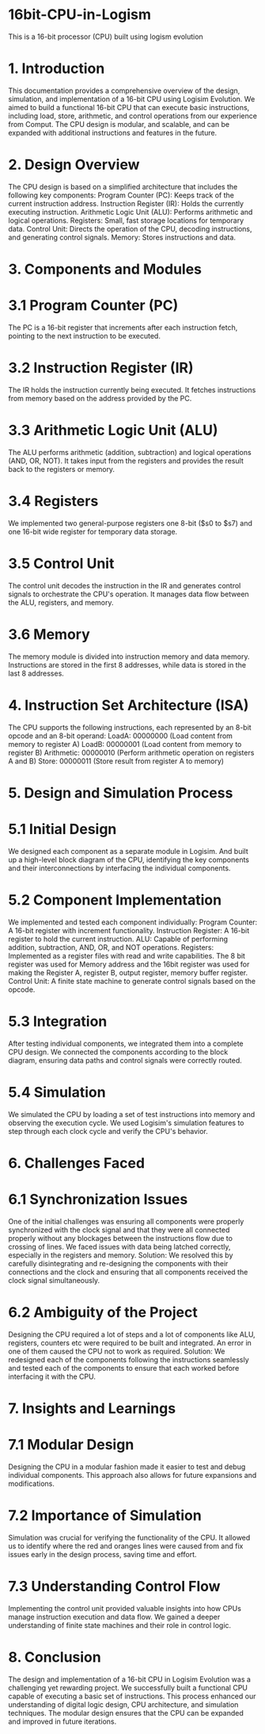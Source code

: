 # 16bit-CPU-in-Logism
This is a 16-bit processor (CPU) built using logism evolution
# 1. Introduction
This documentation provides a comprehensive overview of the design, simulation, and implementation of a 16-bit CPU using Logisim Evolution. We aimed to build a functional 16-bit CPU that can execute basic instructions, including load, store, arithmetic, and control operations from our experience from Comput. The CPU design is modular, and scalable, and can be expanded with additional instructions and features in the future.
# 2. Design Overview
The CPU design is based on a simplified architecture that includes the following key components:
 Program Counter (PC): Keeps track of the current instruction address.
Instruction Register (IR): Holds the currently executing instruction.
Arithmetic Logic Unit (ALU): Performs arithmetic and logical operations.
Registers: Small, fast storage locations for temporary data.
Control Unit: Directs the operation of the CPU, decoding instructions, and generating control signals.
Memory: Stores instructions and data.
# 3. Components and Modules
# 3.1 Program Counter (PC)
The PC is a 16-bit register that increments after each instruction fetch, pointing to the next instruction to be executed.
# 3.2 Instruction Register (IR)
The IR holds the instruction currently being executed. It fetches instructions from memory based on the address provided by the PC.
# 3.3 Arithmetic Logic Unit (ALU)
The ALU performs arithmetic (addition, subtraction) and logical operations (AND, OR, NOT). It takes input from the registers and provides the result back to the registers or memory.
# 3.4 Registers
We implemented two general-purpose registers one 8-bit ($s0 to $s7) and one 16-bit wide register for temporary data storage. 
# 3.5 Control Unit
The control unit decodes the instruction in the IR and generates control signals to orchestrate the CPU's operation. It manages data flow between the ALU, registers, and memory.
# 3.6 Memory
The memory module is divided into instruction memory and data memory. Instructions are stored in the first 8 addresses, while data is stored in the last 8 addresses.
# 4. Instruction Set Architecture (ISA)
The CPU supports the following instructions, each represented by an 8-bit opcode and an 8-bit operand:
LoadA: 00000000 (Load content from memory to register A)
LoadB: 00000001 (Load content from memory to register B)
Arithmetic: 00000010 (Perform arithmetic operation on registers A and B)
Store: 00000011 (Store result from register A to memory)
# 5. Design and Simulation Process
# 5.1 Initial Design
We designed each component as a separate module in Logisim. And built up a high-level block diagram of the CPU, identifying the key components and their interconnections by interfacing the individual components.
# 5.2 Component Implementation
We implemented and tested each component individually:
Program Counter: A 16-bit register with increment functionality.
Instruction Register: A 16-bit register to hold the current instruction.
ALU: Capable of performing addition, subtraction, AND, OR, and NOT operations.
Registers: Implemented as a register files with read and write capabilities. The 8 bit register was used for Memory address and the 16bit register was used for making the Register A, register B, output register, memory buffer register.
Control Unit: A finite state machine to generate control signals based on the opcode.
# 5.3 Integration
After testing individual components, we integrated them into a complete CPU design. We connected the components according to the block diagram, ensuring data paths and control signals were correctly routed.
# 5.4 Simulation
We simulated the CPU by loading a set of test instructions into memory and observing the execution cycle. We used Logisim's simulation features to step through each clock cycle and verify the CPU's behavior.
# 6. Challenges Faced
# 6.1 Synchronization Issues
One of the initial challenges was ensuring all components were properly synchronized with the clock signal and that they were all connected properly without any blockages between the instructions flow due to crossing of lines. We faced issues with data being latched correctly, especially in the registers and memory.
Solution: We resolved this by carefully disintegrating and re-designing the components with their connections and the clock and ensuring that all components received the clock signal simultaneously.
# 6.2 Ambiguity of the Project
Designing the CPU required a lot of steps and a lot of components like ALU, registers, counters etc were required to be built and integrated. An error in one of them caused the CPU not to work as required.
Solution: We redesigned each of the components following the instructions seamlessly and tested each of the components to ensure that each worked before interfacing it with the CPU.
# 7. Insights and Learnings
# 7.1 Modular Design
Designing the CPU in a modular fashion made it easier to test and debug individual components. This approach also allows for future expansions and modifications.
# 7.2 Importance of Simulation
Simulation was crucial for verifying the functionality of the CPU. It allowed us to identify where the red and oranges lines were caused from and fix issues early in the design process, saving time and effort.
# 7.3 Understanding Control Flow
Implementing the control unit provided valuable insights into how CPUs manage instruction execution and data flow. We gained a deeper understanding of finite state machines and their role in control logic.
# 8. Conclusion
The design and implementation of a 16-bit CPU in Logisim Evolution was a challenging yet rewarding project. We successfully built a functional CPU capable of executing a basic set of instructions. This process enhanced our understanding of digital logic design, CPU architecture, and simulation techniques. The modular design ensures that the CPU can be expanded and improved in future iterations.



